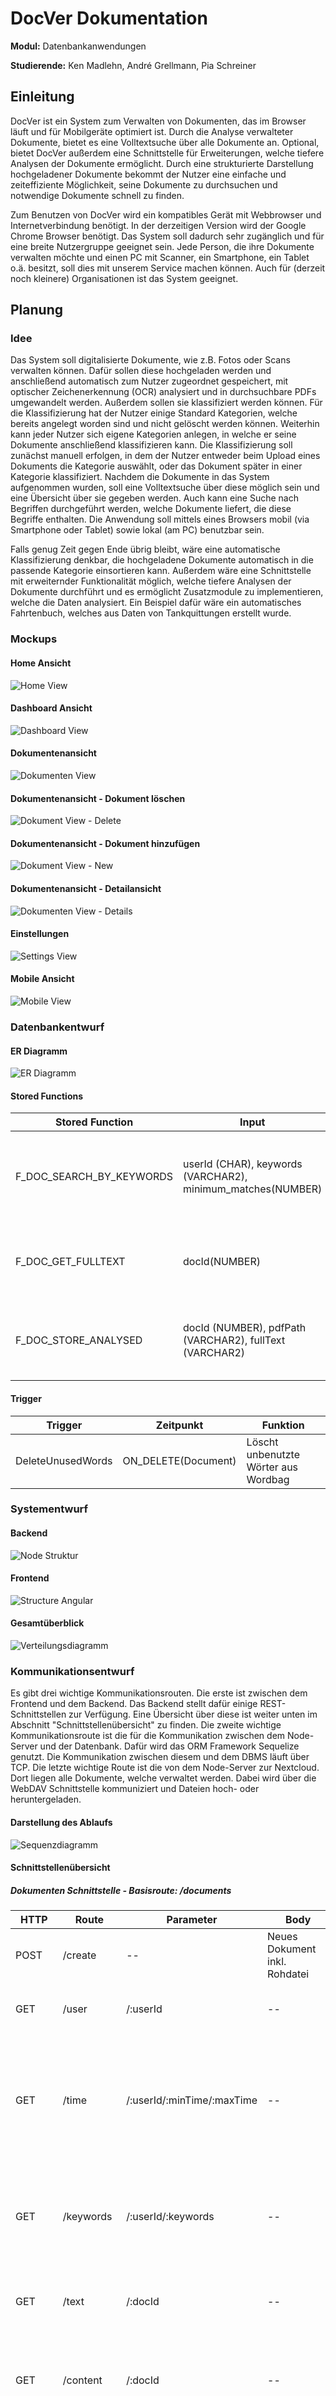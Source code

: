 ﻿
# DocVer Dokumentation

**Modul:** Datenbankanwendungen

**Studierende:** Ken Madlehn, André Grellmann, Pia Schreiner



## Einleitung

DocVer ist ein System zum Verwalten von Dokumenten, das im Browser läuft und für Mobilgeräte optimiert ist. Durch die Analyse verwalteter Dokumente, bietet es eine Volltextsuche über alle Dokumente an. Optional, bietet DocVer außerdem eine Schnittstelle für Erweiterungen, welche tiefere Analysen der Dokumente ermöglicht. Durch eine strukturierte Darstellung hochgeladener Dokumente bekommt der Nutzer eine einfache und zeiteffiziente Möglichkeit, seine Dokumente zu durchsuchen und notwendige Dokumente schnell zu finden.

Zum Benutzen von DocVer wird ein kompatibles Gerät mit Webbrowser und Internetverbindung benötigt. In der derzeitigen Version wird der Google Chrome Browser benötigt. Das System soll dadurch sehr zugänglich und für eine breite Nutzergruppe geeignet sein. Jede Person, die ihre Dokumente verwalten möchte und einen PC mit Scanner, ein Smartphone, ein Tablet o.ä. besitzt, soll dies mit unserem Service machen können. Auch für (derzeit noch kleinere) Organisationen ist das System geeignet.



## Planung

### Idee

Das System soll digitalisierte Dokumente, wie z.B. Fotos oder Scans verwalten können. Dafür sollen diese hochgeladen werden und anschließend automatisch zum Nutzer zugeordnet gespeichert, mit optischer Zeichenerkennung (OCR) analysiert und in durchsuchbare PDFs umgewandelt werden. Außerdem sollen sie klassifiziert werden können. Für die Klassifizierung hat der Nutzer einige Standard Kategorien, welche bereits angelegt worden sind und nicht gelöscht werden können. Weiterhin kann jeder Nutzer sich eigene Kategorien anlegen, in welche er seine Dokumente anschließend klassifizieren kann. Die Klassifizierung soll zunächst manuell erfolgen, in dem der Nutzer entweder beim Upload eines Dokuments die Kategorie auswählt, oder das Dokument später in einer Kategorie klassifiziert. Nachdem die Dokumente in das System aufgenommen wurden, soll eine Volltextsuche über diese möglich sein und eine Übersicht über sie gegeben werden. Auch kann eine Suche nach Begriffen durchgeführt werden, welche Dokumente liefert, die diese Begriffe enthalten. Die Anwendung soll mittels eines Browsers mobil (via Smartphone oder Tablet) sowie lokal (am PC) benutzbar sein.

Falls genug Zeit gegen Ende übrig bleibt, wäre eine automatische Klassifizierung denkbar, die hochgeladene Dokumente automatisch in die passende Kategorie einsortieren kann. Außerdem wäre eine Schnittstelle mit erweiternder Funktionalität möglich, welche tiefere Analysen der Dokumente durchführt und es ermöglicht Zusatzmodule zu implementieren, welche die Daten analysiert. Ein Beispiel dafür wäre ein automatisches Fahrtenbuch, welches aus Daten von Tankquittungen erstellt wurde.

### Mockups

#### Home Ansicht

![Home View](img/mockups/HomeView.png)

#### Dashboard Ansicht

![Dashboard View](img/mockups/DashboardView.png)

#### Dokumentenansicht

![Dokumenten View](img/mockups/DokumentView.png)

#### Dokumentenansicht - Dokument löschen

![Dokument View - Delete](img/mockups/DokumentView_Delete.png)

#### Dokumentenansicht - Dokument hinzufügen

![Dokument View - New](img/mockups/DokumentView_New.png)

#### Dokumentenansicht - Detailansicht

![Dokumenten View - Details](img/mockups/DokumentDetailView.png)

#### Einstellungen

![Settings View](img/mockups/SettingsView.png)

#### Mobile Ansicht

![Mobile View](img/mockups/MobileView.png)



### Datenbankentwurf

#### ER Diagramm

![ER Diagramm](img/doc-ver_Diagramme-ER-Diagramm.svg)


#### Stored Functions
|  Stored Function  |          Input         |             Output             | Funktion |
|-------------------|------------------------|--------------------------------|-----------|
| F_DOC_SEARCH_BY_KEYWORDS | userId (CHAR), keywords (VARCHAR2), minimum_matches(NUMBER) | docIds (VARCHAR2) | Gibt eine Liste mit DokumentenIds, die min. eines der Keywords enthalten, zurück. |
| F_DOC_GET_FULLTEXT | docId(NUMBER) | fulltext(VARCHAR2) | Setzt den gemerierten Text eines Dokuments zusammen und gibt ihn zurück. |
| F_DOC_STORE_ANALYSED | docId (NUMBER), pdfPath (VARCHAR2), fullText (VARCHAR2) | - | Speichert alle, beim analysieren generierte, Daten in der Datenbank. |

#### Trigger
|      Trigger      |      Zeitpunkt      |               Funktion               |
|-------------------|---------------------|--------------------------------------|
| DeleteUnusedWords | ON_DELETE(Document) | Löscht unbenutzte Wörter aus Wordbag |



### Systementwurf

#### Backend

![Node Struktur](img/Systementwurf_Node.png)

#### Frontend

![Structure Angular](img/Systementwurf_Angular.png)

#### Gesamtüberblick

![Verteilungsdiagramm](img/doc-ver_Diagramme-Verteilungsdiagramm.svg)

### Kommunikationsentwurf

Es gibt drei wichtige Kommunikationsrouten. Die erste ist zwischen dem Frontend und dem Backend. Das Backend stellt dafür einige REST-Schnittstellen zur Verfügung. Eine Übersicht über diese ist weiter unten im Abschnitt "Schnittstellenübersicht" zu finden. Die zweite wichtige Kommunikationsroute ist die für die Kommunikation zwischen dem Node-Server und der Datenbank. Dafür wird das ORM Framework Sequelize genutzt. Die Kommunikation zwischen diesem und dem DBMS läuft über TCP. Die letzte wichtige Route ist die von dem Node-Server zur Nextcloud. Dort liegen alle Dokumente, welche verwaltet werden. Dabei wird über die WebDAV Schnittstelle kommuniziert und Dateien hoch- oder heruntergeladen.

#### Darstellung des Ablaufs

![Sequenzdiagramm](img/doc-ver_Diagramme-Sequenzdiagramm.svg)

#### Schnittstellenübersicht

##### Dokumenten Schnittstelle - Basisroute: /documents

| HTTP |      Route        |      Parameter      |               Body                   | Funktion |
|--------------|-------------------|---------------------|-----------------------|----------|
| POST | /create | -- | Neues Dokument inkl. Rohdatei | Dokument zum System hinzufügen |
| GET | /user | /:userId | -- | Alle Dokumente des Users erhalten |
| GET | /time | /:userId/:minTime/:maxTime | -- | Alle Dokumente des Users erhalten, die in einem bestimmten Zeitraum hinzugefügt wurden |
| GET | /keywords | /:userId/:keywords | -- | Alle Dokumente des Users erhalten, die min. eines der Keywords enthalten |
| GET | /text | /:docId | -- | Den generierten Volltext des Dokuments erhalten |
| GET  | /content | /:docId | -- | Rohdatei des Dokuments als Base64-String erhalten |
| GET  | /pdf | /:docId | -- | Generierte PDF-Datei des Dokuments als Base64-String erhalten |
| POST | /tag | /:docId | Neues Tag-Objekt | Tag für den User erstellen und zum Dokument hinzufügen |
| PUT | /tag | /:docId | Bestehendes Tag-Objekt | Einen Tag zum Dokument hinzufügen |
| PUT | /tags | /:docId | Liste mit Ids bestehender Tags | Mehrere Tags zum Dokument hinzufügen |
| DELETE | /tag | /:docId/:tagId | -- | Einen Tag vom Dokument entfernen |
| POST | /favorize | /:userId/:docId | -- | Dokument eines Users zu Favoriten hinzufügen |
| POST | /unfavorize | /:userId/:docId | -- | Dokument eines Users von Favoriten entfernen |
| DELETE | -- | /:docId | -- | Dokument löschen |

##### **Tag Schnittstelle - Basisroute: /tags**

| HTTP |      Route        |      Parameter      |               Body                   | Funktion |
|--------------|-------------------|---------------------|-----------------------|----------|
| GET | /user | /:userId | -- | Alle Tags des Users erhalten |
| POST | /create | -- | Neues Tag-Objekt | Neuen Tag erstellen |
| POST | /update | /:tagId | Tag-Objekt | Tag updaten |
| DELETE | -- | /:tagId | -- | Tag löschen |

##### **User Schnittstelle - Basisroute: /user**

| HTTP |      Route        |      Parameter      |               Body                   | Funktion |
|--------------|-------------------|---------------------|-----------------------|----------|
| POST | /register | -- | Nickname, Email und Passwort des neuen Users | User auf der Firebase registrieren und UserId enthalten |
| POST | /verify | /:token | -- | Usertoken authentifizieren |
| POST | /update | /:uid | Nickname, Email und Passwort des Users | Daten des Users updaten |



### Offline Nutzung

- Konzeption zur Offline Nutzung ergänzen (Pia)

## Features

### Dokumentenverwaltung mit Klassifizierung

- Nutzer können Dokumente hochladen um diese zu verwalten
- Verwaltete Dokumente werden in einer übersichtlichen Liste dargestellt
- In der Detailansicht eines Dokuments, können Nutzer die Originaldatei, eine Volltextvorschau sowie die generierte PDF einsegen
- Zur besseren Übersicht können Dokumente mit Hilfe von Kategorien klassifiziert werden
- Für die Klassizierung werden Standard Kategorien angeboten.
- Nutzer haben Zugriff auf eine Dashboardansicht, welche die letzten Dokumente sowie die Favoriten darstellt

### Dokumentensuche

- Nutzer können die gelisteten Dokumente durchsuchen
- Dabei ist eine Filterung der Tabelle sowie eine Inhaltssuche welche den Inhalt der Dokumente filtert möglich

### Nutzereinstellungen

- Nutzer können sich registrieren sowie ihre Nutzerdaten aktualisieren
- Jeder Nutzer hat die Möglichkeit eigene Kategorien anzulegen

### OCR Analyse
- Ausführliche Stichpunkte formulieren (Ken)


## Genutzte Technologien

### Docker als Environment

- Deployment Übersicht
  - Welche Container?
  - Wie deployed?
(Ken)

### OCR Analyse 

- Genauere Erklärung zur Umsetzung
- Welche OCR Lib
(Ken)

### Nextcloud

Ein selbst gehosteter Nextcloud Server wird bei diesem Projekt als Webspeicher für die hochgeladenen Dokumente und generierten PDFs genutzt. Zum Hoch- und Runterladen der Dateien wird die WebDAV Schnittstelle der Nextcloud verwendet.

### Oracle Datenbank

- Genauere Erklärung zur Umsetzung mit Tablespaces, Nutzer, Stored Procedures etc.
(Ken)

### Node JS

Genutzt für dieses Projekt wird ein mit Docker gehosteter Node Container mit der LTS Version. Bei der Strukturierung des Backends haben wir eine modulare Struktur genutzt. Folgende Module und Libraries verwenden wir.

#### Database ORM Adapter

Um das Backend mit der Datenbank zu verwenden wird das ORM Framework `Sequelize` genutzt. Da dieses in der aktuellen Version keine Oracle Datenbank unterstützt, wird auf einen Fork dieses Frameworks in der Version 3 zurückgegriffen Um dieses nutzen zu können wird darüber hinaus eine Library verwendet, welche die Oracle Datenbanktreiber enthält. Innerhalb des Datenbankadapters verwenden wir eine Model und Controller Struktur. Für jede Datenbanktabelle wurde somit ein Model und ein Controller angelegt. Das Model enthält die Tabellendefinition und im Controller sind alle Datenbankoperationen und Funktionsaufrufe zu finden, welche mit dieser Tabelle zusammenhängen. Folgende Libraries sind dafür im Node Server notwendig:

- [sequelize-oracle](https://www.npmjs.com/package/sequelize-oracle)

- [oracledb](https://www.npmjs.com/package/oracledb)

#### REST Server

Damit die Webanwendung mit dem Backend kommunizieren kann arbeiten wir mit REST Routen. Dafür ist auch eine Middleware notwendig, welche den Request Body parsen kann. Einige REST Routen sind dabei so definiert, dass diese direkt die Funktionen aus den Datenbank Controllern aufrufen, womit es sehr einfach ist Datenbankoperationen aus der Webanwendung zu triggern.

- [express ](https://www.npmjs.com/package/express)
- [body-parser](https://www.npmjs.com/package/body-parser)

#### Firebase Adapter

Da die Anwendung nutzerbasiert funktionieren soll, ist eine Authentifizierungsmöglichkeit notwendig. Diese ist mit Hilfe von Firebase umgesetzt. Dies ist ein Google Service, zur Nutzerverwaltung und Authentifizierung. Auf der Serverseite wird dabei das Admin SDK für Node verwendet, um Funktionen, wie z.B die Nutzerverifizierung oder die Registrierung neuer Nutzer, durchführen zu können.

- [firebase-admin](https://www.npmjs.com/package/firebase-admin)

#### Nextcloud Adapter

Da in der Datenbank nur der Dokumentenpfad gespeichert wird, ist es notwendig zusätzlich einen WebDAV Dienst zu nutzen, welcher die hochgeladenen Dateien nutzerbasiert speichert. Dabei haben wir uns für den Dienst Nextcloud entschieden. Dieser bietet eine einfache Client API mit Hilfe dessen Dateien erstellt, ausgelesen und gelöscht werden können.

- [nextcloud-node-client](https://www.npmjs.com/package/firebase-admin)

- [file-type](https://www.npmjs.com/package/file-type)

#### Logging

Um nach dem Deploy auf die Umgebung einfach Fehler finden zu können, wurde ein Logging System implementiert. Dabei gibt es drei verschiedene Dateien (Info, Error, Debug), welche mit Hilfe einer REST Route erreichbar sind und welche den Loginhalt basiert auf Logleveln ausgeben können.

- [fs](https://www.npmjs.com/package/fs)
- [util](https://www.npmjs.com/package/util)



### Angular

#### Design

Das Design der Webanwendung basiert grundsätzlich auf dem Bootstrap Framework in der Version 4. Da dieses aber keine Icons enthält sowie einige andere nützliche Komponenten nutzen wir zusätzlich die Angular Material Bibliothek, dessen Icons wir verwenden. Die Anwendung ist dabei komplett responsiv und passt sich auf alle Endgeräte mit der Größe an. Um das Design modern wirken zu lassen, werden bei allen Aktionen mit dem Backend Push Notifications angezeigt, welche dem Nutzer den Status der Aktion mitteilen. Diese können beliebig platziert werden, je nachdem ob gerade ein Modal geöffnet ist, oder nicht.

- [@ng-bootstrap/ng-bootstrap](https://www.npmjs.com/package/@ng-bootstrap/ng-bootstrap)
- [@angular/material](https://www.npmjs.com/package/@angular/material)
- [ngx-toastr](https://www.npmjs.com/package/ngx-toastr)

#### Authentifizierung

Für die Nutzerauthentifizierung in der Webanwendung nutzen wir die clientseitige Firebasebibliothek, welche z.B. Funktionen wie Login und Passwort zurücksetzen anbietet. Dabei erstellen wir uns einen Eintrag im Local Storage, wenn der Nutzer eingeloggt ist, um diesen eingeloggt zu lassen, sollte die Seite neu geladen werden. Der Nutzer wird dabei automatisch ausgeloggt, sollte das Token der Firebase auslaufen und somit kann der Nutzer nicht dauerhaft eingeloggt bleiben.

- [firebase](https://www.npmjs.com/package/firebase)

#### Dokumentendetail Anzeige

Der Hauptfokus der Anwendung ist die Dokumentenverwaltung. Im Rahmen dieser, kann man sich von allen Dokumenten in der Liste eine Detailansicht anzeigen lassen. Diese bietet eine Dreiteilung der Ansicht mit Hilfe einer Tableiste. Im ersten Tab wird dabei das hochgeladene Bild oder die hochgeladene PDF als original Datei angezeigt. Der zweite Tab stellt eine Volltextvorschau des Dokumententextes dar und der dritte Tab stellt die generierte PDF nach der OCR Analyse mit Hilfe eines PDF Viewers da. Dafür werden die anzuzeigenden PDFs als eingebetteter Viewer angezeigt, welcher auch Funktionalitäten wie z.B. die Suche anbietet.

- [ng2-pdfjs-viewer](https://www.npmjs.com/package/ng2-pdfjs-viewer)

#### Klassifizierung mit Kategorien

Um dem Nutzer eine gute Usability zu bieten, verwenden wir ein Tag Input Feld. Dieses bietet eine Vorauswahl der vorhandenen Kategorien und ein einfaches Entfernen bereits vorhandener Kategorien von einem Dokument. Auch können so sehr einfach neue Kategorien hinzugefügt werden, welche vorher nicht existiert haben. Dieses Tag Input Feld wird in allen Komponenten verwendet. Auf der Dokumentenübersicht sowie beim Dokument hochladen ist dieses Feld editierbar. Auf dem Dashboard wird das Tag Input Feld nur genutzt, um vorhandene Kategorien hinzuzufügen. Hier ist kein Bearbeiten möglich.

- [ngx-tags-input](https://www.npmjs.com/package/ngx-tags-input)

- https://www.npmjs.com/package/ng-connection-service)



## Fazit

- Mit modernen ORM Frameworks sollte man Oracle nicht nutzen
- Das Erstellen von DB Funktionen mit Oracle ist mühsam (schlechte Debugging Möglichkeiten) 
- Nextcloud evtl. etwas langsam
- Mehr Sicherheit durch Authentifizierung bei REST-Schnittstellen


## Ausblick

- Satzzeichen könnten als Wörter behandelt werden um die Suche zu verbessern
	- Derzeit Satzzeichen am Wort direkt und daher evtl. nicht als Suchergebnis
- Es wäre möglich, die Firebase mit einer eigenen Authentifizierungsmöglichkeit zu ersetzen

Als Erweiterung des Systems, wäre eine automatische Klassifizierung denkbar, die hochgeladene Dokumente automatisch in die passende Kategorie einsortieren kann. Außerdem wäre eine Schnittstelle mit erweiternder Funktionalität möglich, die tiefere Analysen der Dokumente durchführt und es ermöglicht, Zusatzmodule zu implementieren, welche die Daten analysieren. Ein Beispiel dafür wäre ein automatisches Fahrtenbuch, das aus Daten von Tankquittungen erstellt wird.

- Dokumente die ausstehend sind werden automatisch refresht - mit Hilfe von Websockets 
- Ausloggen beim ändern der Email könnte umgangen werden, wenn man sich ein Passwort bestätigen lässt um den Nutzer programmatisch wieder einzuloggen